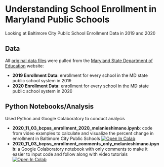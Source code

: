 # Understanding School Enrollment in Maryland Public Schools
Looking at Baltimore City Public School Enrollment Data in 2019 and 2020

## Data
All [original data files](https://github.com/jhu-business-analytics/bcpss-enrollment-data/tree/main/original_data_files) were pulled from the [Maryland State Department of Education](https://reportcard.msde.maryland.gov/Graphs/#/DataDownloads/datadownload/3/17/6/99/XXXX/2019) website: 
* **2019 Enrollment Data**: enrollment for every school in the MD state public school system in 2019
* **2020 Enrollment Data**: enrollment for every school in the MD state public school system in 2020

## Python Notebooks/Analysis
Used Python and Google Colaboratory to conduct analysis
* **2020_11_03_bcpss_enrollment_2020_melanieshimano.ipynb**: code from video examples to calculate and visualize the percent change in enrollment in Baltimore City Public Schools [![Open In Colab](https://colab.research.google.com/assets/colab-badge.svg)](https://colab.research.google.com/drive/1BV5ywmpm9Apd7uA9CNQsWaR8YUPgFEB-?usp=sharing)
* **2020_11_03_bcpss_enrollment_comments_only_melanieshimano.ipynb**: a Google Colaboratory notebook with only comments to make it easier to input code and follow along with video tutorials [![Open In Colab](https://colab.research.google.com/assets/colab-badge.svg)](https://colab.research.google.com/drive/1qF2Oes8lge67BBjZWsOZ6AFW8AyI8IM7?usp=sharing)
